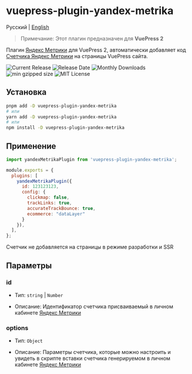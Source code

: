 # vuepress-plugin-yandex-metrika

Русский | [English](README.md)

> Примечание: Этот плагин предназначен для **VuePress 2**

Плагин [Яндекс Метрики](https://metrika.yandex.ru/) для VuePress 2, автоматически добавляет код [Счетчика Яндекс Метрики](https://yandex.ru/support/metrica/user-cases/general.html) на страницы VuePress сайта.

![Current Release](https://img.shields.io/github/release/voral/vuepress-plugin-yandex-metrika.svg?style=flat-square)
![Release Date](https://img.shields.io/github/release-date/voral/vuepress-plugin-yandex-metrika?style=flat-square)
![Monthly Downloads](https://img.shields.io/npm/dm/vuepress-plugin-yandex-metrika?style=flat-square)
![min gzipped size](https://img.shields.io/bundlejs/size/vuepress-plugin-yandex-metrika?style=flat-square)
![MIT License](https://img.shields.io/github/license/voral/vuepress-plugin-yandex-metrika.svg?style=flat-square)


## Установка

```bash
pnpm add -D vuepress-plugin-yandex-metrika
# или
yarn add -D vuepress-plugin-yandex-metrika
# или
npm install -D vuepress-plugin-yandex-metrika
```

## Применение

```js
import yandexMetrikaPlugin from 'vuepress-plugin-yandex-metrika';

module.exports = {
  plugins: [
    yandexMetrikaPlugin({
      id: 123123123,
      config: {
        clickmap: false,
        trackLinks: true,
        accurateTrackBounce: true,
        ecommerce: "dataLayer"         
      }
    }),
  ],
};
```
Счетчик не добавляется на страницы в режиме разработки и SSR

## Параметры

### id

- Тип: `string` | `Number`

- Описание: Идентификатор счетчика присваиваемый в личном кабинете [Яндекс Метрики](https://metrika.yandex.ru/list)

### options

- Тип: `Object`

- Описание: Параметры счетчика, которые можно настроить и увидеть в скрипте вставки счетчика генерируемом в личном кабинете [Яндекс Метрики](https://metrika.yandex.ru/list)



